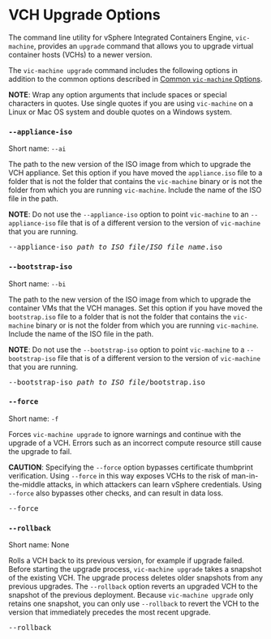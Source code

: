 #  VCH Upgrade Options #

The command line utility for vSphere Integrated Containers Engine, `vic-machine`, provides an `upgrade` command that allows you to upgrade virtual container hosts (VCHs) to a newer version. 

The `vic-machine upgrade` command includes the following options in addition to the common options described in [Common `vic-machine` Options](common_vic_options.md).

**NOTE**: Wrap any option arguments that include spaces or special characters in quotes. Use single quotes if you are using `vic-machine` on a Linux or Mac OS system and double quotes on a Windows system. 

### `--appliance-iso` ###

Short name: `--ai`

The path to the new version of the ISO image from which to upgrade the VCH appliance. Set this option if you have moved the `appliance.iso` file to a folder that is not the folder that contains the `vic-machine` binary or is not the folder from which you are running `vic-machine`. Include the name of the ISO file in the path.

**NOTE**: Do not use the `--appliance-iso` option to point `vic-machine` to an `--appliance-iso` file that is of a different version to the version of `vic-machine` that you are running.

<pre>--appliance-iso <i>path_to_ISO_file</i>/<i>ISO_file_name</i>.iso</pre>

### `--bootstrap-iso` ###

Short name: `--bi`

The path to the new version of the ISO image from which to upgrade the container VMs that the VCH manages. Set this option if you have moved the `bootstrap.iso` file to a folder that is not the folder that contains the `vic-machine` binary or is not the folder from which you are running `vic-machine`. Include the name of the ISO file in the path.

**NOTE**: Do not use the `--bootstrap-iso` option to point `vic-machine` to a `--bootstrap-iso` file that is of a different version to the version of `vic-machine` that you are running.

<pre>--bootstrap-iso <i>path_to_ISO_file</i>/bootstrap.iso</pre>

### `--force` ###

Short name: `-f`

Forces `vic-machine upgrade` to ignore warnings and continue with the upgrade of a VCH. Errors such as an incorrect compute resource still cause the upgrade to fail. 

**CAUTION**: Specifying the `--force` option bypasses certificate thumbprint verification. Using `--force` in this way exposes VCHs to the risk of man-in-the-middle attacks, in which attackers can learn vSphere credentials. Using `--force` also bypasses other checks, and can result in data loss.

<pre>--force</pre>

### `--rollback` ###

Short name: None

Rolls a VCH back to its previous version, for example if upgrade failed. Before starting the upgrade process, `vic-machine upgrade` takes a snapshot of the existing VCH. The upgrade process deletes older snapshots from any previous upgrades. The `--rollback` option reverts an upgraded VCH to the snapshot of the previous deployment. Because `vic-machine upgrade` only retains one snapshot, you can only use `--rollback` to revert the VCH to the version that immediately precedes the most recent upgrade.  

<pre>--rollback</pre>

